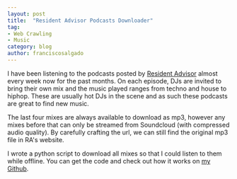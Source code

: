 ```yaml
---
layout: post
title:  "Resident Advisor Podcasts Downloader"
tag:
- Web Crawling
- Music
category: blog
author: franciscosalgado
---
```



I have been listening to the podcasts posted by [Resident Advisor](https://www.residentadvisor.net/podcast.aspx) almost every week now for the past months. On each episode, DJs are invited to bring their own mix and the music played ranges from techno and house to hiphop.  These are usually hot DJs in the scene and as such these podcasts are great to find new music.

The last four mixes are always available to download as mp3, however any mixes before that can only be streamed from Soundcloud (with compressed audio quality). 
By carefully crafting the url, we can still find the original mp3 file in RA's website.

I wrote a python script to download all mixes so that I could listen to them while offline. You can get the code and check out how it works on [my Github](https://github.com/d3rezz/resident_advisor_podcasts_downloader).
